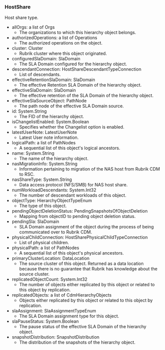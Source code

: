 ### HostShare
Host share type.

- allOrgs: a list of Orgs
  - The organizations to which this hierarchy object belongs.
- authorizedOperations: a list of Operations
  - The authorized operations on the object.
- cluster: Cluster
  - Rubrik cluster where this object originated.
- configuredSlaDomain: SlaDomain
  - The SLA Domain configured for the hierarchy object.
- descendantConnection: HostShareDescendantTypeConnection
  - List of descendants.
- effectiveRetentionSlaDomain: SlaDomain
  - The effective Retention SLA Domain of the hierarchy object.
- effectiveSlaDomain: SlaDomain
  - The effective retention of the SLA Domain of the hierarchy object.
- effectiveSlaSourceObject: PathNode
  - The path node of the effective SLA Domain source.
- id: System.String
  - The FID of the hierarchy object.
- isChangelistEnabled: System.Boolean
  - Specifies whether the Changelist option is enabled.
- latestUserNote: LatestUserNote
  - Latest User note information.
- logicalPath: a list of PathNodes
  - A sequential list of this object's logical ancestors.
- name: System.String
  - The name of the hierarchy object.
- nasMigrationInfo: System.String
  - Information pertaining to migration of the NAS host from Rubrik CDM to RSC.
- nasShareType: System.String
  - Data access protocol (NFS/SMB) for NAS host share.
- numWorkloadDescendants: System.Int32
  - The number of descendant workloads of this object.
- objectType: HierarchyObjectTypeEnum
  - The type of this object.
- pendingObjectDeletionStatus: PendingSnapshotsOfObjectDeletion
  - Mapping from objectID to pending object deletion status.
- pendingSla: SlaDomain
  - SLA Domain assignment of the object during the process of being communicated over to Rubrik CDM.
- physicalChildConnection: HostSharePhysicalChildTypeConnection
  - List of physical children.
- physicalPath: a list of PathNodes
  - A sequential list of this object's physical ancestors.
- primaryClusterLocation: DataLocation
  - The source cluster of this object. Returned as a data location because there is no guarantee that Rubrik has knowledge about the source cluster.
- replicatedObjectCount: System.Int32
  - The number of objects either replicated by this object or related to this object by replication.
- replicatedObjects: a list of CdmHierarchyObjects
  - Objects either replicated by this object or related to this object by replication.
- slaAssignment: SlaAssignmentTypeEnum
  - The SLA Domain assignment type for this object.
- slaPauseStatus: System.Boolean
  - The pause status of the effective SLA Domain of the hierarchy object.
- snapshotDistribution: SnapshotDistribution
  - The distribution of the snapshots of the hierarchy object.
